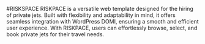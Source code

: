 # RISKSPACE
RISKPACE is a versatile web template designed for the hiring of private jets. Built with flexibility and adaptability
in mind, it offers seamless integration with WordPress DOMI, ensuring a smooth and efficient user experience. With RISKPACE,
users can effortlessly browse, select, and book private jets for their travel needs.
